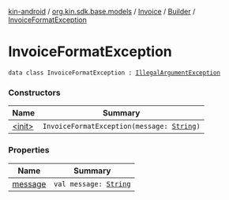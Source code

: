 [kin-android](../../../../index.md) / [org.kin.sdk.base.models](../../../index.md) / [Invoice](../../index.md) / [Builder](../index.md) / [InvoiceFormatException](./index.md)

# InvoiceFormatException

`data class InvoiceFormatException : `[`IllegalArgumentException`](https://kotlinlang.org/api/latest/jvm/stdlib/kotlin/-illegal-argument-exception/index.html)

### Constructors

| Name | Summary |
|---|---|
| [&lt;init&gt;](-init-.md) | `InvoiceFormatException(message: `[`String`](https://kotlinlang.org/api/latest/jvm/stdlib/kotlin/-string/index.html)`)` |

### Properties

| Name | Summary |
|---|---|
| [message](message.md) | `val message: `[`String`](https://kotlinlang.org/api/latest/jvm/stdlib/kotlin/-string/index.html) |
